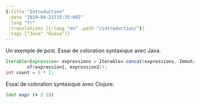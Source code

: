 ```yaml
---
{:title "Introduction"
 :date "2019-04-21T15:35:00Z"
 :lang "fr"
 :translations [{:lang "en" :path "/introduction/"}]
 :tags ["Java" "Guava"]}
---
```


Un exemple de post. Essai de coloration syntaxique avec Java.

```java
Iterable<Expression> expressions = Iterables.concat(expressions, ImmutableList.
        of(expression1, expression2));
int count = 5 * 2;
```

Essai de coloration syntaxique avec Clojure.

```clojure
(def expr (+ 2 3))
```
